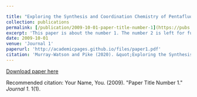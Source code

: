 ```yaml
---

title: "Exploring the Synthesis and Coordination Chemistry of Pentafluorophenylcopper: Organocopper Polyanions and Coordination Networks"
collection: publications
permalink: [/publication/2009-10-01-paper-title-number-1](https://pubs.acs.org/doi/10.1021/acs.organomet.0c00570)
excerpt: 'This paper is about the number 1. The number 2 is left for future work.'
date: 2009-10-01
venue: 'Journal 1'
paperurl: 'http://academicpages.github.io/files/paper1.pdf'
citation: 'Murray-Watson and Pike (2020). &quot;Exploring the Synthesis and Coordination Chemistry of Pentafluorophenylcopper: Organocopper Polyanions and Coordination Networks.&quot; <i>Organometallics</i>. 1(1).'
---
```


[Download paper here](https://pubs.acs.org/doi/10.1021/acs.organomet.0c00570)

Recommended citation: Your Name, You. (2009). "Paper Title Number 1." <i>Journal 1</i>. 1(1).
